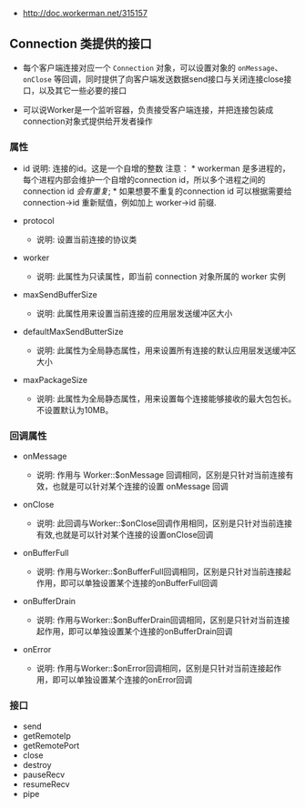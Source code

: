 * http://doc.workerman.net/315157

## Connection 类提供的接口
* 每个客户端连接对应一个 `Connection` 对象，可以设置对象的 `onMessage`、`onClose` 等回调，同时提供了向客户端发送数据send接口与关闭连接close接口，以及其它一些必要的接口

* 可以说Worker是一个监听容器，负责接受客户端连接，并把连接包装成connection对象式提供给开发者操作


### 属性
* id
    说明: 连接的id。这是一个自增的整数
    注意：
        * workerman 是多进程的，每个进程内部会维护一个自增的connection id，所以多个进程之间的connection id *会有重复*;
        * 如果想要不重复的connection id 可以根据需要给 connection->id 重新赋值，例如加上 worker->id 前缀.

* protocol
    * 说明: 设置当前连接的协议类

* worker
    * 说明: 此属性为只读属性，即当前 connection 对象所属的 worker 实例

* maxSendBufferSize
    * 说明: 此属性用来设置当前连接的应用层发送缓冲区大小

* defaultMaxSendButterSize
    * 说明: 此属性为全局静态属性，用来设置所有连接的默认应用层发送缓冲区大小

* maxPackageSize
    * 说明: 此属性为全局静态属性，用来设置每个连接能够接收的最大包包长。不设置默认为10MB。


### 回调属性
* onMessage
    * 说明: 作用与 Worker::$onMessage 回调相同，区别是只针对当前连接有效，也就是可以针对某个连接的设置 onMessage 回调

* onClose
    * 说明: 此回调与Worker::$onClose回调作用相同，区别是只针对当前连接有效,也就是可以针对某个连接的设置onClose回调

* onBufferFull
    * 说明: 作用与Worker::$onBufferFull回调相同，区别是只针对当前连接起作用，即可以单独设置某个连接的onBufferFull回调

* onBufferDrain
    * 说明: 作用与Worker::$onBufferDrain回调相同，区别是只针对当前连接起作用，即可以单独设置某个连接的onBufferDrain回调

* onError
    * 说明: 作用与Worker::$onError回调相同，区别是只针对当前连接起作用，即可以单独设置某个连接的onError回调


### 接口
* send
* getRemoteIp
* getRemotePort
* close
* destroy
* pauseRecv
* resumeRecv
* pipe